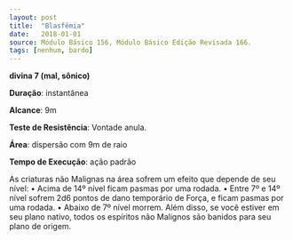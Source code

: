 ```yaml
---
layout: post
title:  "Blasfêmia"
date:   2018-01-01
source: Módulo Básico 156, Módulo Básico Edição Revisada 166.
tags: [nenhum, bardo]
---
```


**divina 7 (mal, sônico)**

**Duração**: instantânea

**Alcance**: 9m

**Teste de Resistência**: Vontade anula.

**Área**: dispersão com 9m de raio

**Tempo de Execução**: ação padrão

As criaturas não Malignas na área sofrem um efeito que depende de seu nível:
• Acima de 14º nível ficam pasmas por uma rodada.
• Entre 7º e 14º nível sofrem 2d6 pontos de dano temporário de Força, e ficam pasmas por uma rodada.
• Abaixo de 7º nível morrem.
Além disso, se você estiver em seu plano nativo, todos os espíritos não Malignos são banidos para seu plano de origem.
